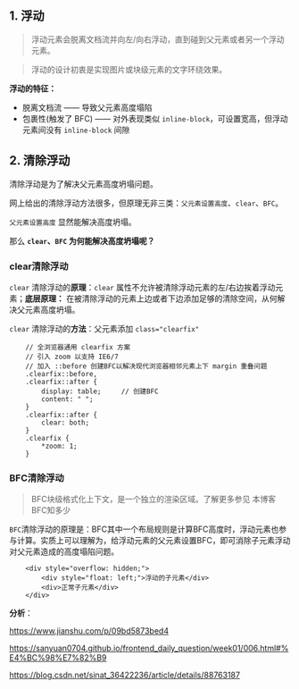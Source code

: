 ## 1. 浮动

> 浮动元素会脱离文档流并向左/向右浮动，直到碰到父元素或者另一个浮动元素。

> 浮动的设计初衷是实现图片或块级元素的文字环绕效果。

**浮动的特征：**

- 脱离文档流 —— 导致父元素高度塌陷
- 包裹性(触发了 BFC) —— 对外表现类似 `inline-block`，可设置宽高，但浮动元素间没有 `inline-block` 间隙

## 2. 清除浮动

清除浮动是为了解决父元素高度坍塌问题。

网上给出的清除浮动方法很多，但原理无非三类：`父元素设置高度`、`clear`、`BFC`。

`父元素设置高度` 显然能解决高度坍塌。

那么 **`clear`、`BFC` 为何能解决高度坍塌呢？**

### clear清除浮动

`clear` 清除浮动的**原理**：`clear` 属性不允许被清除浮动元素的左/右边挨着浮动元素；**底层原理：** 在被清除浮动的元素上边或者下边添加足够的清除空间，从何解决父元素高度坍塌。

`clear` 清除浮动的**方法**：父元素添加 `class="clearfix"`

        // 全浏览器通用 clearfix 方案
        // 引入 zoom 以支持 IE6/7
        // 加入 ::before 创建BFC以解决现代浏览器相邻元素上下 margin 重叠问题
        .clearfix::before,
        .clearfix::after {
            display: table;     // 创建BFC
            content: " ";
        }
        .clearfix::after {
            clear: both;
        }
        .clearfix {
            *zoom: 1;
        }

### BFC清除浮动
> BFC块级格式化上下文，是一个独立的渲染区域。了解更多参见 本博客 BFC知多少

`BFC`清除浮动的原理是：BFC其中一个布局规则是计算BFC高度时，浮动元素也参与计算。实质上可以理解为，给浮动元素的父元素设置BFC，即可消除子元素浮动对父元素造成的高度塌陷问题。

        <div style="overflow: hidden;">
            <div style="float: left;">浮动的子元素</div>
            <div>正常子元素</div>
        </div>

**分析**：

https://www.jianshu.com/p/09bd5873bed4

https://sanyuan0704.github.io/frontend_daily_question/week01/006.html#%E4%BC%98%E7%82%B9

https://blog.csdn.net/sinat_36422236/article/details/88763187
